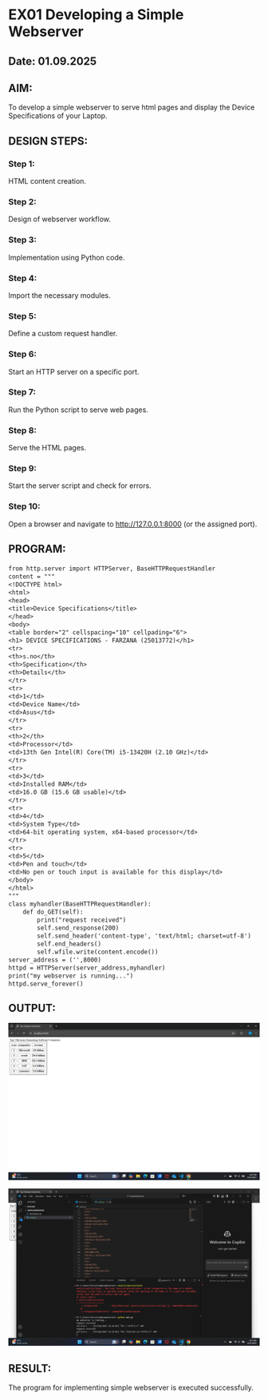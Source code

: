 # EX01 Developing a Simple Webserver
## Date: 01.09.2025

## AIM:
To develop a simple webserver to serve html pages and display the Device Specifications of your Laptop.

## DESIGN STEPS:
### Step 1: 
HTML content creation.

### Step 2:
Design of webserver workflow.

### Step 3:
Implementation using Python code.

### Step 4:
Import the necessary modules.

### Step 5:
Define a custom request handler.

### Step 6:
Start an HTTP server on a specific port.

### Step 7:
Run the Python script to serve web pages.

### Step 8:
Serve the HTML pages.

### Step 9:
Start the server script and check for errors.

### Step 10:
Open a browser and navigate to http://127.0.0.1:8000 (or the assigned port).

## PROGRAM:
```
from http.server import HTTPServer, BaseHTTPRequestHandler
content = """
<!DOCTYPE html>
<html>
<head>
<title>Device Specifications</title>
</head>
<body>
<table border="2" cellspacing="10" cellpading="6">
<h1> DEVICE SPECIFICATIONS - FARZANA (25013772)</h1>
<tr>
<th>s.no</th>
<th>Specification</th>
<th>Details</th>
</tr>
<tr>
<td>1</td>
<td>Device Name</td>
<td>Asus</td>
</tr>
<tr>
<th>2</th>
<td>Processor</td>
<td>13th Gen Intel(R) Core(TM) i5-13420H (2.10 GHz)</td>
</tr>
<tr>
<td>3</td>
<td>Installed RAM</td>
<td>16.0 GB (15.6 GB usable)</td>
</tr>
<tr>
<td>4</td>
<td>System Type</td>
<td>64-bit operating system, x64-based processor</td>
</tr>
<tr>
<td>5</td>
<td>Pen and touch</td>
<td>No pen or touch input is available for this display</td>
</body>
</html>
"""
class myhandler(BaseHTTPRequestHandler):
    def do_GET(self):
        print("request received")
        self.send_response(200)
        self.send_header('content-type', 'text/html; charset=utf-8')
        self.end_headers()
        self.wfile.write(content.encode())
server_address = ('',8000)
httpd = HTTPServer(server_address,myhandler)
print("my webserver is running...")
httpd.serve_forever()

```


## OUTPUT:
![alt text](<Screenshot 2025-09-25 162618.png>)

![alt text](<Screenshot 2025-09-25 162747-1.png>)









## RESULT:
The program for implementing simple webserver is executed successfully.
